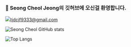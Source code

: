 ###  👋 Seong Cheol Jeong의 깃허브에 오신걸 환영합니다.
<img src="https://img.shields.io/badge/Gmail -EA4335?style=flat-square&logo=Gmail&logoColor=white"/>tjdcjf9333@gmail.com

![Seong Cheol GitHub stats](https://github-readme-stats.vercel.app/api?username=pflying1&theme=default&show_icons=true)

![Top Langs](https://github-readme-stats.vercel.app/api/top-langs/?username=pflying1&layout=Demo&theme=dark)
<!--
**pflying1/pflying1** is a ✨ _special_ ✨ repository because its `README.md` (this file) appears on your GitHub profile.

Here are some ideas to get you started:
#EA4335
- 🔭 I’m currently working on ...
- 🌱 I’m currently learning ...
- 👯 I’m looking to collaborate on ...
- 🤔 I’m looking for help with ...
- 💬 Ask me about ...
- 📫 How to reach me: ...
- 😄 Pronouns: ...
- ⚡ Fun fact: ...
-->

